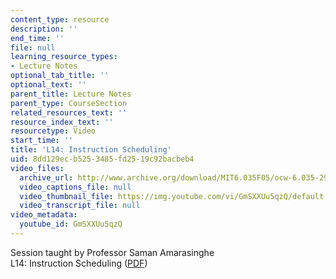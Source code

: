 ```yaml
---
content_type: resource
description: ''
end_time: ''
file: null
learning_resource_types:
- Lecture Notes
optional_tab_title: ''
optional_text: ''
parent_title: Lecture Notes
parent_type: CourseSection
related_resources_text: ''
resource_index_text: ''
resourcetype: Video
start_time: ''
title: 'L14: Instruction Scheduling'
uid: 8dd129ec-b525-3485-fd25-19c92bacbeb4
video_files:
  archive_url: http://www.archive.org/download/MIT6.035F05/ocw-6.035-29nov2005-220k.mp4
  video_captions_file: null
  video_thumbnail_file: https://img.youtube.com/vi/GmSXXUu5qzQ/default.jpg
  video_transcript_file: null
video_metadata:
  youtube_id: GmSXXUu5qzQ
---
```


Session taught by Professor Saman Amarasinghe  
L14: Instruction Scheduling ([PDF](/courses/electrical-engineering-and-computer-science/6-035-computer-language-engineering-sma-5502-fall-2005/lecture-notes/12listscheduling.pdf "Open in a new window."))